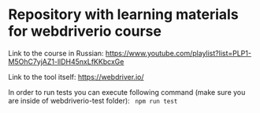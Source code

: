 <h1>Repository with learning materials for webdriverio course</h1>

Link to the course in Russian: 
https://www.youtube.com/playlist?list=PLP1-M5OhC7yjAZ1-llDH45nxLfKKbcxGe

Link to the tool itself:
https://webdriver.io/

 In order to run tests you can execute following command (make sure you are inside of webdriverio-test folder):
<code>
  npm run test
</code>
